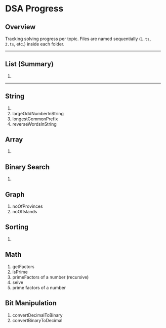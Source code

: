 # DSA Progress

## Overview

Tracking solving progress per topic. Files are named sequentially (`1.ts`, `2.ts`, etc.) inside each folder.

---

## List (Summary)

1.

---

## String

1.
2. largeOddNumberInString
3. longestCommonPrefix
4. reverseWordsInString

## Array

1.

## Binary Search

1.

## Graph

1. noOfProvinces
2. noOfIslands

## Sorting

1.

## Math

1. getFactors
2. isPrime
3. primeFactors of a number (recursive)
4. seive
5. prime factors of a number

## Bit Manipulation

1. convertDecimalToBinary
2. convertBinaryToDecimal
